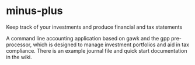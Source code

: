 # minus-plus
Keep track of your investments and produce financial and tax statements

A command line accounting application based on gawk and the gpp pre-processor, which is designed to manage investment portfolios and aid in tax compliance. There is an example journal file and quick start documentation in the wiki.
